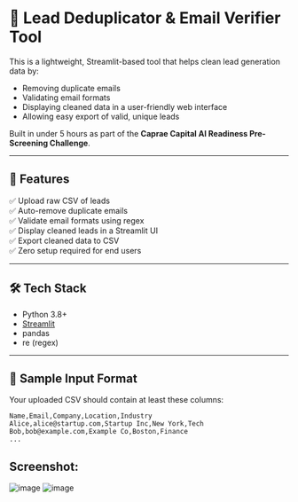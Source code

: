 # 📧 Lead Deduplicator & Email Verifier Tool

This is a lightweight, Streamlit-based tool that helps clean lead generation data by:
- Removing duplicate emails
- Validating email formats
- Displaying cleaned data in a user-friendly web interface
- Allowing easy export of valid, unique leads

Built in under 5 hours as part of the **Caprae Capital AI Readiness Pre-Screening Challenge**.

---

## 🚀 Features

✅ Upload raw CSV of leads  
✅ Auto-remove duplicate emails  
✅ Validate email formats using regex  
✅ Display cleaned leads in a Streamlit UI  
✅ Export cleaned data to CSV  
✅ Zero setup required for end users  

---

## 🛠️ Tech Stack

- Python 3.8+
- [Streamlit](https://streamlit.io/)
- pandas
- re (regex)

---

## 📁 Sample Input Format

Your uploaded CSV should contain at least these columns:

```csv
Name,Email,Company,Location,Industry
Alice,alice@startup.com,Startup Inc,New York,Tech
Bob,bob@example.com,Example Co,Boston,Finance
...
```

## Screenshot:

![image](https://github.com/user-attachments/assets/f18e1ed9-543a-479e-889c-a7603263b476)
![image](https://github.com/user-attachments/assets/2e16c603-12d3-4a1d-8910-80dfb9efebe8)




